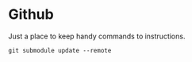 # Github

Just a place to keep handy commands to instructions.


```
git submodule update --remote
```